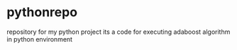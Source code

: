 # pythonrepo
repository for my python project
its a code for executing adaboost algorithm in python environment
